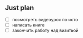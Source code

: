 ## Just plan
- [ ] посмотреть видеоурок по исто
- [ ] написать книге
- [ ] закончить работу над визиткой
